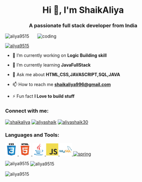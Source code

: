 <h1 align="center">Hi 👋, I'm ShaikAliya</h1>
<h3 align="center">A passionate full stack developer from India</h3>
<img align="right" alt="coding" width="400"src="https://cdn.dribbble.com/users/1857592/screenshots/3848396/character-typing.gif">

<p align="left"> <img src="https://komarev.com/ghpvc/?username=aliya9515&label=Profile%20views&color=0e75b6&style=flat" alt="aliya9515" /> </p>

<p align="left"> <a href="https://github.com/ryo-ma/github-profile-trophy"><img src="https://github-profile-trophy.vercel.app/?username=aliya9515" alt="aliya9515" /></a> </p>

- 🔭 I’m currently working on **Logic Building skill**

- 🌱 I’m currently learning **JavaFullStack**

- 💬 Ask me about **HTML,CSS,JAVASCRIPT,SQL,JAVA**

- 📫 How to reach me **shaikaliya996@gmail.com**

- ⚡ Fun fact **I Love to build stuff**

<h3 align="left">Connect with me:</h3>
<p align="left">
<a href="https://linkedin.com/in/shaikaliya" target="blank"><img align="center" src="https://raw.githubusercontent.com/rahuldkjain/github-profile-readme-generator/master/src/images/icons/Social/linked-in-alt.svg" alt="shaikaliya" height="30" width="40" /></a>
<a href="https://fb.com/aliyashaik" target="blank"><img align="center" src="https://raw.githubusercontent.com/rahuldkjain/github-profile-readme-generator/master/src/images/icons/Social/facebook.svg" alt="aliyashaik" height="30" width="40" /></a>
<a href="https://instagram.com/aliyashaik30" target="blank"><img align="center" src="https://raw.githubusercontent.com/rahuldkjain/github-profile-readme-generator/master/src/images/icons/Social/instagram.svg" alt="aliyashaik30" height="30" width="40" /></a>
</p>

<h3 align="left">Languages and Tools:</h3>
<p align="left"> <a href="https://www.w3schools.com/css/" target="_blank" rel="noreferrer"> <img src="https://raw.githubusercontent.com/devicons/devicon/master/icons/css3/css3-original-wordmark.svg" alt="css3" width="40" height="40"/> </a> <a href="https://www.w3.org/html/" target="_blank" rel="noreferrer"> <img src="https://raw.githubusercontent.com/devicons/devicon/master/icons/html5/html5-original-wordmark.svg" alt="html5" width="40" height="40"/> </a> <a href="https://www.java.com" target="_blank" rel="noreferrer"> <img src="https://raw.githubusercontent.com/devicons/devicon/master/icons/java/java-original.svg" alt="java" width="40" height="40"/> </a> <a href="https://developer.mozilla.org/en-US/docs/Web/JavaScript" target="_blank" rel="noreferrer"> <img src="https://raw.githubusercontent.com/devicons/devicon/master/icons/javascript/javascript-original.svg" alt="javascript" width="40" height="40"/> </a> <a href="https://www.mysql.com/" target="_blank" rel="noreferrer"> <img src="https://raw.githubusercontent.com/devicons/devicon/master/icons/mysql/mysql-original-wordmark.svg" alt="mysql" width="40" height="40"/> </a> <a href="https://spring.io/" target="_blank" rel="noreferrer"> <img src="https://www.vectorlogo.zone/logos/springio/springio-icon.svg" alt="spring" width="40" height="40"/> </a> </p>

<p><img align="left" src="https://github-readme-stats.vercel.app/api/top-langs?username=aliya9515&show_icons=true&locale=en&layout=compact" alt="aliya9515" /></p>

<p>&nbsp;<img align="center" src="https://github-readme-stats.vercel.app/api?username=aliya9515&show_icons=true&locale=en" alt="aliya9515" /></p>

<p><img align="center" src="https://github-readme-streak-stats.herokuapp.com/?user=aliya9515&" alt="aliya9515" /></p>
